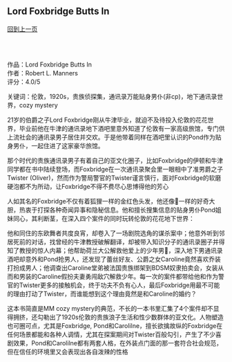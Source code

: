 ## Lord Foxbridge Butts In
[回到上一页](https://boheme13.github.io/Reviews/)  &nbsp;&nbsp;

<br>
<br>

作品：Lord Foxbridge Butts In<br>
作者：Robert L. Manners<br>
评分：4.0/5<br>

关键词：伦敦，1920s，贵族侦探集，通讯录万能贴身男仆(非cp)，地下通讯录世界，cozy mystery

21岁的伯爵之子Lord Foxbridge刚从牛津毕业，就迫不及待投入伦敦的花花世界，毕业前他在牛津的通讯录地下酒吧里意外知道了伦敦有一家高级旅馆，专门供上流社会的通讯录男子居住并交欢。于是他带着同样在酒吧里认识的Pond作为贴身男仆，一起住进了这家豪华旅馆。

那个时代的贵族通讯录男子有着自己的亚文化圈子，比如Foxbridge的伊顿和牛津同学都在书中陆续登场，而Foxbridge在一次通讯录聚会里一眼相中了准男爵之子Twister (Oliver)，然而作为警局警官的Twister谨言慎行，面对Foxbridge的软磨硬泡都不为所动，让Foxbridge不得不费尽心思博得他的芳心

人如其名的Foxbridge不仅有着狐狸一样的金红色头发，他还像🦊一样的好奇大胆，热衷于打探各种奇闻异事和隐秘信息。他和擅长搜集信息的贴身男仆Pond姐妹同心，其利断茎，在深入四个案件的同时玩转伦敦的花花地下世界：

他和同住的东欧舞者共度良宵，却卷入了一场剧院选角的谋杀案中；他意外听到邻居死前的对话，找曾经的牛津教授破解翻译，却被带入知识分子的通讯录圈子并得知了教授的惊人内幕；他帮助荷兰大公解救他爱上的少年男🐔，深入地下男通讯录酒吧却意外和Pond抢男人，还发现了蕾丝好友、公爵之女Caroline竟然喜欢乔装打扮成男人；他调查出Caroline堂弟被法国贵族绑架到BDSM奴隶拍卖会，女装从而和男装的Caroline假扮夫妻勇闯敌穴解救少年。每一次的案件都带给他和作为警官的Twister更多的接触机会，终于功夫不负有心人，最后Foxbridge用最不可能的理由打动了Twister，而谁能想到这个理由竟然是和Caroline的婚约？

这本书简直是MM cozy mystery的典范，不长的一本书里汇集了4个案件却不显得拥挤，还勾勒出了1920s伦敦的贵族浪子生活和性少数群体的亚文化。人物塑造也可圈可点，尤其是Foxbridge, Pond和Carolilne，擅长欲擒故纵的Foxbridge在任何场景都能和各种人调情，尤其在探案期间对Twister百般勾引，产生了不少喜剧效果，Pond和Carolilne都有两套人格，在外装点门面的那一套符合社会规范，但在信任的环境里又会表现出各自泼辣的性格